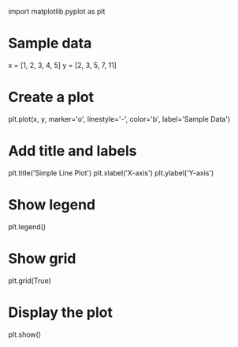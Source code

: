 import matplotlib.pyplot as plt

# Sample data
x = [1, 2, 3, 4, 5]
y = [2, 3, 5, 7, 11]

# Create a plot
plt.plot(x, y, marker='o', linestyle='-', color='b', label='Sample Data')

# Add title and labels
plt.title('Simple Line Plot')
plt.xlabel('X-axis')
plt.ylabel('Y-axis')

# Show legend
plt.legend()

# Show grid
plt.grid(True)

# Display the plot
plt.show()
